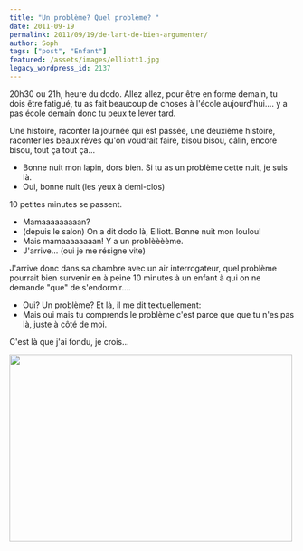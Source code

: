 ```yaml
---
title: "Un problème? Quel problème? "
date: 2011-09-19
permalink: 2011/09/19/de-lart-de-bien-argumenter/
author: Soph
tags: ["post", "Enfant"]
featured: /assets/images/elliott1.jpg
legacy_wordpress_id: 2137
---
```


20h30 ou 21h, heure du dodo. Allez allez, pour être en forme demain, tu dois être fatigué, tu as fait beaucoup de choses à l'école aujourd'hui.... y a pas école demain donc tu peux te lever tard.

<!-- excerpt -->

Une histoire, raconter la journée qui est passée, une deuxième histoire, raconter les beaux rêves qu'on voudrait faire, bisou bisou, câlin, encore bisou, tout ça tout ça...

- Bonne nuit mon lapin, dors bien. Si tu as un problème cette nuit, je suis là.
- Oui, bonne nuit (les yeux à demi-clos)

10 petites minutes se passent.



- Mamaaaaaaaaan?
- (depuis le salon) On a dit dodo là, Elliott. Bonne nuit mon loulou!
- Mais mamaaaaaaaan! Y a un problèèèème.
- J'arrive... (oui je me résigne vite)

J'arrive donc dans sa chambre avec un air interrogateur, quel problème pourrait bien survenir en à peine 10 minutes à un enfant à qui on ne demande "que" de s'endormir....

- Oui? Un problème?
Et là, il me dit textuellement:
- Mais oui mais tu comprends le problème c'est parce que que tu n'es pas là, juste à côté de moi.

C'est là que j'ai fondu, je crois...

<img class="alignnone" title="elliott" src="http://farm7.static.flickr.com/6198/6069165548_782b5fa3af.jpg" alt="" width="500" height="331" />
